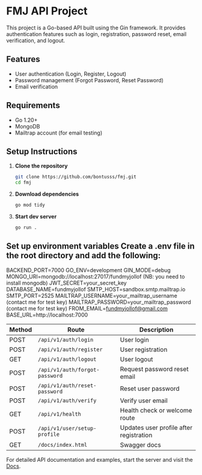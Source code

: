 # FMJ API Project

This project is a Go-based API built using the Gin framework. It provides authentication features such as login, registration, password reset, email verification, and logout.

## Features
- User authentication (Login, Register, Logout)
- Password management (Forgot Password, Reset Password)
- Email verification

## Requirements
- Go 1.20+
- MongoDB
- Mailtrap account (for email testing)

## Setup Instructions

1. **Clone the repository**
   ```bash
   git clone https://github.com/bontusss/fmj.git
   cd fmj

2. **Download dependencies**
    ```bash
    go mod tidy

3. **Start dev server**
    ```bash
    go run .

## Set up environment variables Create a .env file in the root directory and add the following:
BACKEND_PORT=7000
GO_ENV=development
GIN_MODE=debug
MONGO_URI=mongodb://localhost:27017/fundmyjollof (NB: you need to install mongodb)
JWT_SECRET=your_secret_key
DATABASE_NAME=fundmyjollof
SMTP_HOST=sandbox.smtp.mailtrap.io
SMTP_PORT=2525
MAILTRAP_USERNAME=your_mailtrap_username (contact me for test key)
MAILTRAP_PASSWORD=your_mailtrap_password (contact me for test key)
FROM_EMAIL=fundmyjollof@gmail.com
BASE_URL=http://localhost:7000


| Method | Route                          | Description                             |
|--------|--------------------------------|-----------------------------------------|
| POST   | `/api/v1/auth/login`           | User login                              |
| POST   | `/api/v1/auth/register`        | User registration                       |
| GET    | `/api/v1/auth/logout`          | User logout                             |
| POST   | `/api/v1/auth/forgot-password` | Request password reset email            |
| POST   | `/api/v1/auth/reset-password`  | Reset user password                     |
| POST   | `/api/v1/auth/verify`          | Verify user email                       |
| GET    | `/api/v1/health`               | Health check or welcome route           |
| POST   | `/api/v1/user/setup-profile`    | Updates user profile after registration |
| GET    | `/docs/index.html`              | Swagger docs                            |

For detailed API documentation and examples, start the server and visit the [Docs](http://localhost:7000/docs/index.html).


